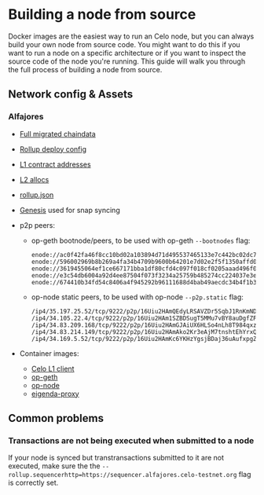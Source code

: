 # Building a node from source

Docker images are the easiest way to run an Celo node, but you can always build your own node from source code. You might want to do this if you want to run a node on a specific architecture or if you want to inspect the source code of the node you're running. This guide will walk you through the full process of building a node from source.

## Network config & Assets

### Alfajores

- [Full migrated chaindata](https://storage.googleapis.com/cel2-rollup-files/alfajores/alfajores-migrated-datadir.tar.zst)
- [Rollup deploy config](https://storage.googleapis.com/cel2-rollup-files/alfajores/config.json)
- [L1 contract addresses](https://storage.googleapis.com/cel2-rollup-files/alfajores/deployment-l1.json)
- [L2 allocs](https://storage.googleapis.com/cel2-rollup-files/alfajores/l2-allocs.json)
- [rollup.json](https://storage.googleapis.com/cel2-rollup-files/alfajores/rollup.json)
- [Genesis](https://storage.googleapis.com/cel2-rollup-files/alfajores/genesis.json) used for snap syncing
- p2p peers:
  - op-geth bootnode/peers, to be used with op-geth `--bootnodes` flag:

    ```text
    enode://ac0f42fa46f8cc10bd02a103894d71d495537465133e7c442bc02dc76721a5f41761cc2d8c69e7ba1b33e14e28f516436864d3e0836e2dcdaf032387f72447dd@34.83.164.192:30303
    enode://596002969b8b269a4fa34b4709b9600b64201e7d02e2f5f1350affd021b0cbda6ce2b913ebe24f0fb1edcf66b6c730a8a3b02cd940f4de995f73d3b290a0fc92@34.82.177.77:30303
    enode://3619455064ef1ce667171bba1df80cfd4c097f018cf0205aaad496f0d509611b7c40396893d9e490ee390cd098888279e177a4d9bb09c58387bb0a6031d237f1@34.19.90.27:30303
    enode://e3c54db6004a92d4ee87504f073f3234a25759b485274cc224037e3e5ee792f3b482c3f4fffcb764af6e1859a1aea9710b71e1991e32c1dee7f40352124bb182@35.233.249.87:30303
    enode://674410b34fd54c8406a4f945292b96111688d4bab49aecdc34b4f1b346891f4673dcb03ed44c38ab467ef7bec0b20f6031ad88aa1d35ce1333b343d00fa19fb1@34.168.43.76:30303
    ```

  - op-node static peers, to be used with op-node `--p2p.static` flag:

    ```text
    /ip4/35.197.25.52/tcp/9222/p2p/16Uiu2HAmQEdyLRSAVZDr5SqbJ1RnKmNDhtQJcEKmemrVxe4FxKwR
    /ip4/34.105.22.4/tcp/9222/p2p/16Uiu2HAm1SZBDSugT5MMu7vBY8auDgfZFNhoDeXPLc9Me5FsAxwT
    /ip4/34.83.209.168/tcp/9222/p2p/16Uiu2HAmGJAiUX6HLSo4nLh8T984qxzokwL23cVsYuNZy2SrK7C6
    /ip4/34.83.214.149/tcp/9222/p2p/16Uiu2HAmAko2Kr3eAjM7tnshtEhYrxQYfKUvN2kwiygeFoBAoi8S
    /ip4/34.169.5.52/tcp/9222/p2p/16Uiu2HAmKc6YKHzYgsjBDaj36uAufxpgZFgrzDqVBt6zTPwdhhJD
    ```

- Container images:
  - [Celo L1 client](https://us-docker.pkg.dev/celo-org/us.gcr.io/geth-all:1.8.7)
  - [op-geth](https://us-west1-docker.pkg.dev/devopsre/celo-blockchain-public/op-geth:celo-v2.0.0-rc1)
  - [op-node](https://us-west1-docker.pkg.dev/devopsre/celo-blockchain-public/op-node:celo9)
  - [eigenda-proxy](https://ghcr.io/layr-labs/eigenda-proxy:v1.4.1)

## Common problems

### Transactions are not being executed when submitted to a node

If your node is synced but transtransactions submitted to it are not executed, make sure the the `--rollup.sequencerhttp=https://sequencer.alfajores.celo-testnet.org` flag is correctly set.
